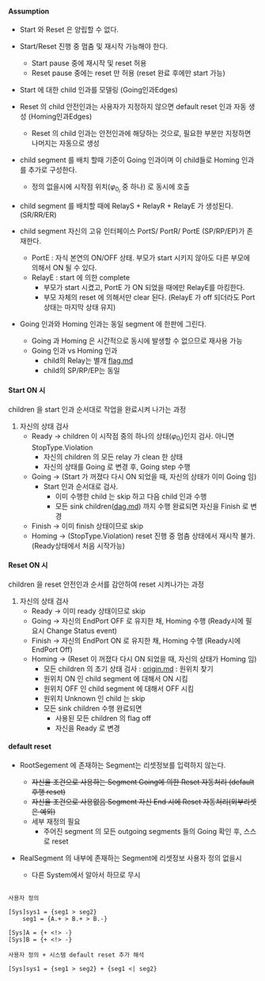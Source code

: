 #### Assumption

- Start 와 Reset 은 양립할 수 없다.
- Start/Reset 진행 중 멈춤 및 재시작 가능해야 한다.
  - Start pause 중에 재시작 및 reset 허용
  - Reset pause 중에는 reset 만 허용 (reset 완료 후에만 start 가능)
- Start 에 대한 child 인과를 모델링 (Going인과Edges)
- Reset 의 child 안전인과는 사용자가 지정하지 않으면 default reset 인과 자동 생성 (Homing인과Edges)
  - Reset 의 child 인과는 안전인과에 해당하는 것으로, 필요한 부분만 지정하면 나머지는 자동으로 생성

- child segment 를 배치 할때 기준이 Going 인과이며 이 child들로 Homing 인과를 추가로 구성한다.
  - 정의 없을시에 시작점 위치($\varphi_{0_i}$ 중 하나) 로 동시에 호출
- child segment 를 배치할 때에 RelayS + RelayR + RelayE 가 생성된다. (SR/RR/ER)
- child segment 자신의 고유 인터페이스 PortS/ PortR/ PortE (SP/RP/EP)가 존재한다.
  - PortE : 자식 본연의 ON/OFF 상태.  부모가 start 시키지 않아도 다른 부모에 의해서 ON 될 수 있다.
  - RelayE : start 에 의한 complete
    - 부모가 start 시켰고, PortE 가 ON 되었을 때에만 RelayE를 마킹한다.
    - 부모 자체의 reset 에 의해서만 clear 된다.  (RelayE 가 off 되더라도 Port상태는 마지막 상태 유지)
    <!-- - RelayRC : reset 에 의한 complete
      - **Reset 완료 flag**
        - Start 가 완료 flag 를 가지는 것처럼, reset 도 완료 flag 를 따로 가진다.
        - 부모가 Homing상태에서 Homing인과 순서를 지키면서 원위치 𝜑값에 해당하면 EH를 ON 시킨다.
        - 부모가 Ready 상태되면 사용릴레이 전부 클리어 (SH,RH,EH) -->

- Going 인과와 Homing 인과는 동일 segment 에 한판에 그린다.
  - Going 과 Homing 은 시간적으로 동시에 발생할 수 없으므로 재사용 가능
  <!-- - Edge 에 Going 인과용인지, Homing 인과용인지 marking -->
  - Going 인과 vs Homing 인과
    - child의 Relay는 별개 [flag.md](flag.md)
    - child의 SP/RP/EP는 동일

#### Start ON 시

children 을 start 인과 순서대로 작업을 완료시켜 나가는 과정

1. 자신의 상태 검사
    - Ready -> children 이 시작점 중의 하나의 상태($\varphi_{0_i}$)인지 검사.  아니면 StopType.Violation
        <!-- - Children 의 모든 RelayRC 를 off 시킴 -->
        - 자신의 children 의 모든 relay 가 clean 한 상태
        - 자신의 상태를 Going 로 변경 후, Going step 수행
    - Going -> (Start 가 꺼졌다 다시 ON 되었을 때, 자신의 상태가 이미 Going 임)
        <!-- - 모든 children 의 RelayRC 를 off -->
        - Start 인과 순서대로 검사.
            - 이미 수행한 child 는 skip 하고 다음 child 인과 수행
            - 모든 sink children([dag.md](dag.md)) 까지 수행 완료되면 자신을 Finish 로 변경
    - Finish -> 이미 finish 상태이므로 skip
    - Homing -> (StopType.Violation)  reset 진행 중 멈춤 상태에서 재시작 불가. (Ready상태에서 처음 시작가능)

#### Reset ON 시

children 을 reset 안전인과 순서를 감안하여 reset 시켜나가는 과정

1. 자신의 상태 검사
    - Ready -> 이미 ready 상태이므로 skip
    - Going -> 자신의 EndPort OFF 로 유지한 채, Homing 수행 (Ready시에 필요시 Change Status event)
    - Finish -> 자신의 EndPort ON 로 유지한 채, Homing 수행 (Ready시에 EndPort Off)
    - Homing -> (Reset 이 꺼졌다 다시 ON 되었을 때, 자신의 상태가 Homing 임)
        - 모든 children 의 초기 상태 검사 : [origin.md](origin.md) : 원위치 찾기
        - 원위치 ON 인 child segment 에 대해서 ON 시킴
        - 원위치 OFF 인 child segment 에 대해서 OFF 시킴
        - 원위치 Unknown 인 child 는 skip
        - 모든 sink children 수행 완료되면
            - 사용된 모든 children 의 flag off
            - 자신을 Ready 로 변경

#### default reset

- RootSegement 에 존재하는 Segment는 리셋정보를 입력하지 않는다.
  - ~~자신을 조건으로 사용하는 Segment Going에 의한 Reset 자동처리 (default 후행 reset)~~
  - ~~자신을 조건으로 사용없음 Segment 자신 End 시에 Reset 자동처리(외부리셋은 예외)~~
  - 세부 재정의 필요
    - 주어진 segment 의 모든 outgoing segments 들의 Going 확인 후, 스스로 reset

- RealSegment 의 내부에 존재하는 Segment에 리셋정보 사용자 정의 없을시
  - 다른 System에서 알아서 하므로 무시
  
```ex)

사용자 정의

[Sys]sys1 = {seg1 > seg2}
    seg1 = {A.+ > B.+ > B.-}
  
[Sys]A = {+ <!> -}
[Sys]B = {+ <!> -}

사용자 정의 + 시스템 default reset 추가 해석 

[Sys]sys1 = {seg1 > seg2} + {seg1 <| seg2}


```
